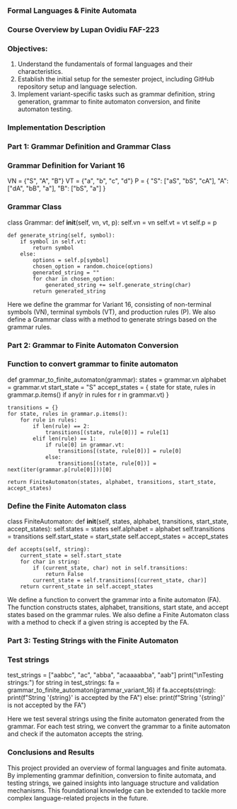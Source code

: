 ### Formal Languages & Finite Automata

### Course Overview by Lupan Ovidiu FAF-223

### Objectives:

1. Understand the fundamentals of formal languages and their characteristics.
2. Establish the initial setup for the semester project, including GitHub repository setup and language selection.
3. Implement variant-specific tasks such as grammar definition, string generation, grammar to finite automaton conversion, and finite automaton testing.

### Implementation Description

### Part 1: Grammar Definition and Grammar Class

### Grammar Definition for Variant 16
VN = {"S", "A", "B"}
VT = {"a", "b", "c", "d"}
P = {
    "S": ["aS", "bS", "cA"],
    "A": ["dA", "bB", "a"],
    "B": ["bS", "a"]
}

### Grammar Class
class Grammar:
    def __init__(self, vn, vt, p):
        self.vn = vn
        self.vt = vt
        self.p = p

    def generate_string(self, symbol):
        if symbol in self.vt:
            return symbol
        else:
            options = self.p[symbol]
            chosen_option = random.choice(options)
            generated_string = ""
            for char in chosen_option:
                generated_string += self.generate_string(char)
            return generated_string

 
 Here we define the grammar for Variant 16, consisting of non-terminal symbols (VN), terminal symbols (VT), and production rules (P). 
 We also define a Grammar class with a method to generate strings based on the grammar rules.

### Part 2: Grammar to Finite Automaton Conversion

### Function to convert grammar to finite automaton
def grammar_to_finite_automaton(grammar):
    states = grammar.vn
    alphabet = grammar.vt
    start_state = "S"
    accept_states = {
        state for state, rules in grammar.p.items() if any(r in rules for r in grammar.vt)
    }

    transitions = {}
    for state, rules in grammar.p.items():
        for rule in rules:
            if len(rule) == 2:
                transitions[(state, rule[0])] = rule[1]
            elif len(rule) == 1:
                if rule[0] in grammar.vt:
                    transitions[(state, rule[0])] = rule[0]
                else:
                    transitions[(state, rule[0])] = next(iter(grammar.p[rule[0]]))[0]

    return FiniteAutomaton(states, alphabet, transitions, start_state, accept_states)

### Define the Finite Automaton class
class FiniteAutomaton:
    def __init__(self, states, alphabet, transitions, start_state, accept_states):
        self.states = states
        self.alphabet = alphabet
        self.transitions = transitions
        self.start_state = start_state
        self.accept_states = accept_states

    def accepts(self, string):
        current_state = self.start_state
        for char in string:
            if (current_state, char) not in self.transitions:
                return False
            current_state = self.transitions[(current_state, char)]
        return current_state in self.accept_states


 We define a function to convert the grammar into a finite automaton (FA). 
 The function constructs states, alphabet, transitions, start state, and accept states based on the grammar rules.
 We also define a Finite Automaton class with a method to check if a given string is accepted by the FA.

### Part 3: Testing Strings with the Finite Automaton

### Test strings
test_strings = ["aabbc", "ac", "abba", "acaaaabba", "aab"]
print("\nTesting strings:")
for string in test_strings:
    fa = grammar_to_finite_automaton(grammar_variant_16)
    if fa.accepts(string):
        print(f"String '{string}' is accepted by the FA")
    else:
        print(f"String '{string}' is not accepted by the FA")

Here we test several strings using the finite automaton generated from the grammar.
For each test string, we convert the grammar to a finite automaton and check if the automaton accepts the string.

### Conclusions and Results

This project provided an overview of formal languages and finite automata. By implementing grammar definition, conversion to finite automata, and testing strings, we gained insights into language structure and validation mechanisms. This foundational knowledge can be extended to tackle more complex language-related projects in the future.
